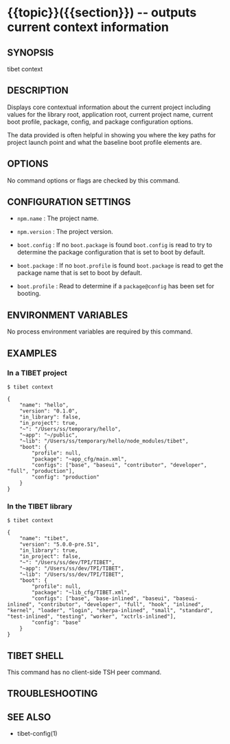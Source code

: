 {{topic}}({{section}}) -- outputs current context information
=============================================

## SYNOPSIS

tibet context

## DESCRIPTION

Displays core contextual information about the current project including values
for the library root, application root, current project name, current boot
profile, package, config, and package configuration options.

The data provided is often helpful in showing you where the key paths for
project launch point and what the baseline boot profile elements are.

## OPTIONS

No command options or flags are checked by this command.

## CONFIGURATION SETTINGS

  * `npm.name` :
    The project name.

  * `npm.version` :
    The project version.

  * `boot.config` :
    If no `boot.package` is found `boot.config` is read to try to determine the
package configuration that is set to boot by default.

  * `boot.package` :
    If no `boot.profile` is found `boot.package` is read to get the package
name that is set to boot by default.

  * `boot.profile` :
    Read to determine if a `package@config` has been set for booting.


## ENVIRONMENT VARIABLES

No process environment variables are required by this command.

## EXAMPLES

### In a TIBET project

    $ tibet context

    {
        "name": "hello",
        "version": "0.1.0",
        "in_library": false,
        "in_project": true,
        "~": "/Users/ss/temporary/hello",
        "~app": "~/public",
        "~lib": "/Users/ss/temporary/hello/node_modules/tibet",
        "boot": {
            "profile": null,
            "package": "~app_cfg/main.xml",
            "configs": ["base", "baseui", "contributor", "developer", "full", "production"],
            "config": "production"
        }
    }

### In the TIBET library

    $ tibet context

    {
        "name": "tibet",
        "version": "5.0.0-pre.51",
        "in_library": true,
        "in_project": false,
        "~": "/Users/ss/dev/TPI/TIBET",
        "~app": "/Users/ss/dev/TPI/TIBET",
        "~lib": "/Users/ss/dev/TPI/TIBET",
        "boot": {
            "profile": null,
            "package": "~lib_cfg/TIBET.xml",
            "configs": ["base", "base-inlined", "baseui", "baseui-inlined", "contributor", "developer", "full", "hook", "inlined", "kernel", "loader", "login", "sherpa-inlined", "small", "standard", "test-inlined", "testing", "worker", "xctrls-inlined"],
            "config": "base"
        }
    }

## TIBET SHELL

This command has no client-side TSH peer command.

## TROUBLESHOOTING


## SEE ALSO

  * tibet-config(1)

